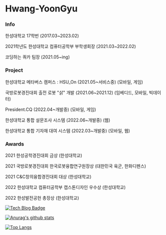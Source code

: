 # Hwang-YoonGyu

### Info

한성대학교 17학번  (2017.03~2023.02)  

2021학년도 한성대학교 컴퓨터공학부 부학생회장 (2021.03~2022.02)

코딩하는 쿼카 팀장 (2021.05~ing)  
  
  
  
### Project

한성대학교 메타버스 캠퍼스 : HSU_On (2021.05~서비스중)  (모바일, 게임)    

국방로봇경진대회 출전 로봇 "삵" 개발 (2021.06~2021.12)  (임베디드, 모바일, 빅데이터)    

President.CQ (2022.04~개발중)  (모바일, 게임)    

한성대학교 통합 설문조사 시스템 (2022.06~개발중)  (웹)    

한성대학교 통합 기자재 대여 시스템 (2022.03~개발중)  (모바일, 웹)    
  
  
  
### Awards

2021 한성공학경진대회 금상 (한성대학교)  

2021 국방로봇경진대회 한국로봇융합연구원장상 (대한민국 육군, 한화디펜스)  

2021 C&C창의융합경진대회 대상 (한성대학교)  

2022 한성대학교 컴퓨터공학부 캡스톤디자인 우수상 (한성대학교)  

2022 한성발전공헌 총장상 (한성대학교)  
  
  
  
[![Tech Blog Badge](http://img.shields.io/badge/-Tech%20blog-black?style=flat-square&logo=tistory&link=https://dequista.tistory.com/)](http://dequista.tistory.com/)

[![Anurag's github stats](https://github-readme-stats.vercel.app/api?username=Hwang-YoonGyu&theme=radical&show_icons=true)](https://github.com/anuraghazra/github-readme-stats)

[![Top Langs](https://github-readme-stats.vercel.app/api/top-langs/?username=Hwang-YoonGyu&langs_count=8&&theme=radical&show_icons=true)](https://github.com/anuraghazra/github-readme-stats)
